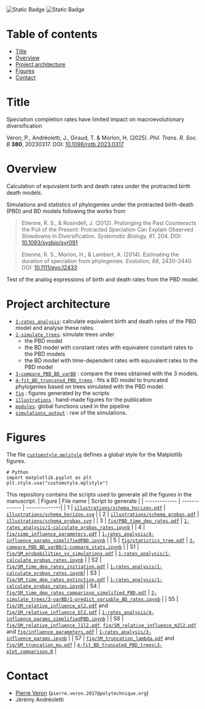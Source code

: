 ![Static Badge](https://img.shields.io/badge/DOI%3A%2010.5281%2Fzenodo.14001155%20-%20?style=flat&logo=zenodo&logoColor=%23FFFFFF&logoSize=auto&labelColor=%23060AC0&color=%23636363&link=https%3A%2F%2Fdoi.org%2F10.5281%2Fzenodo.14001155)
![Static Badge](https://img.shields.io/badge/Open%20access%20publication%20-%20publication?style=flat&logo=openaccess&logoColor=%23000000&link=https%3A%2F%2Fdoi.org%2F10.1098%2Frstb.2023.0317)


# Table of contents 
* [Title](#title)
* [Overview](#overview)
* [Project architecture](#project-architecture)
* [Figures](#figures)
* [Contact](#contact)

# Title
Speciation completion rates have limited impact on macroevolutionary diversification


Veron, P., Andréoletti, J., Giraud, T. & Morlon, H. (2025). _Phil. Trans. R. Soc. B_ **380**, 20230317. DOI: [10.1098/rstb.2023.0317](https://doi.org/10.1098/rstb.2023.0317)
# Overview
Calculation of equivalent birth and death rates under the protracted birth death models.

Simulations and statistics of phylogenies under the protracted 
birth-death (PBD) and BD models following the works from 
> Etienne, R. S., & Rosindell, J. (2012). Prolonging the Past Counteracts the Pull of the Present: Protracted Speciation Can Explain Observed Slowdowns in Diversification. _Systematic Biology, 61_, 204. DOI: [10.1093/sysbio/syr091](https://doi.org/10.1093/sysbio/syr091)

> Etienne, R. S., Morlon, H., & Lambert, A. (2014). Estimating the duration of speciation from phylogenies. _Evolution, 68_, 2430–2440. DOI: [10.1111/evo.12433](https://doi.org/10.1111/evo.12433)

Test of the analog expressions of birth and death rates from the PBD model. 

# Project architecture
* [`1-rates_analysis`](1-rates_analysis): calculate equivalent birth and death rates of the PBD model and analyse these rates. 
* [`2-simulate_trees`](2-simulate_trees): simulate trees under
    * the PBD model
    * the BD model with constant rates with equivalent constant rates to the PBD models
    * the BD model with time-dependent rates with equivalent rates to the PBD model 
* [`3-compare_PBD_BD_varBD`](3-compare_PBD_BD_varBD) : compare the trees obtained with the 3 models.
* [`4-fit_BD_truncated_PBD_trees`](4-fit_BD_truncated_PBD_trees) : fits a BD model to truncated phylogenies based on trees simulated with the PBD model.
* [`fig`](fig) : figures generated by the scripts
* [`illustrations`](illustrations) : hand-made figures for the publication
* [`modules`](modules): global functions used in the pipeline
* [`simulations_output`](simulations_output) : raw of the simulations.

# Figures 
The file [`customstyle.mplstyle`](customstyle.mplstyle) defines a global style for the Matplotlib figures.
```
# Python
import matplotlib.pyplot as plt
plt.style.use("customstyle.mplstyle")
```

This repository contains the scripts used to generate all the figures in the manuscript. 
| Figure     | File name     | Script to generate |
| ------------- | ------------- | --------------| 
| 1 | [`illustrations/schema_horizon.pdf`](illustrations/schema_horizon.pdf) | [`illustrations/schema_horizon.svg`](illustrations/schema_horizon.svg) |
| 2 | [`illustrations/schema_probas.pdf`](illustrations/schema_probas.pdf) | [`illustrations/schema_probas.svg`](illustrations/schema_probas.svg) |
| 3 | [`fig/PBD_time_dep_rates.pdf`](fig/PBD_time_dep_rates.pdf) | [`1-rates_analysis/1-calculate_probas_rates.ipynb`](1-rates_analysis/1-calculate_probas_rates.ipynb) |
| 4 | [`fig/simp_influence_parameters.pdf`](fig/simp_influence_parameters.pdf)  | [`1-rates_analysis/4-influence_params_simplifiedPBD.ipynb`](1-rates_analysis/4-influence_params_simplifiedPBD.ipynb) | 
| 5 | [`fig/statistics_tree.pdf`](fig/statistics_tree.pdf) | [`3-compare_PBD_BD_varBD/1-compare_stats.ipynb`](3-compare_PBD_BD_varBD/1-compare_stats.ipynb) | 
| S1 | [`fig/SM_probabilities_vs_simulations.pdf`](fig/SM_probabilities_vs_simulations.pdf) | [`1-rates_analysis/1-calculate_probas_rates.ipynb`](1-rates_analysis/1-calculate_probas_rates.ipynb) | 
| S2 | [`fig/SM_time_dep_rates_initiation.pdf`](fig/SM_time_dep_rates_initiation.pdf) | [`1-rates_analysis/1-calculate_probas_rates.ipynb`](1-rates_analysis/1-calculate_probas_rates.ipynb)|
| S3 | [`fig/SM_time_dep_rates_extinction.pdf`](fig/SM_time_dep_rates_extinction.pdf) | [`1-rates_analysis/1-calculate_probas_rates.ipynb`](1-rates_analysis/1-calculate_probas_rates.ipynb)|
| S4 | [`fig/SM_time_dep_rates_comparison_simplified_PBD.pdf`](fig/SM_time_dep_rates_comparison_simplified_PBD.pdf) | [`2-simulate_trees/3-varBD/1-predict_variable_BD_rates.ipynb`](2-simulate_trees/3-varBD/1-predict_variable_BD_rates.ipynb) | 
| S5 | [`fig/SM_relative_influence_el2.pdf`](fig/SM_relative_influence_el2.pdf) and [`fig/SM_relative_influence_bl2.pdf`](fig/SM_relative_influence_bl2.pdf) | [`1-rates_analysis/4-influence_params_simplifiedPBD.ipynb`](1-rates_analysis/4-influence_params_simplifiedPBD.ipynb) | 
| S6 | [`fig/SM_relative_influence_l1l2.pdf`](fig/SM_relative_influence_l1l2.pdf),  [`fig/SM_relative_influence_m2l2.pdf`](fig/SM_relative_influence_m2l2.pdf) and [`fig/influence_parameters.pdf`](fig/influence_parameters.pdf) | [`1-rates_analysis/3-influence_params.ipynb`](1-rates_analysis/3-influence_params.ipynb) | 
| S7 | [`fig/SM_truncation_lambda.pdf`](fig/SM_truncation_lambda.pdf) and [`fig/SM_truncation_mu.pdf`](fig/SM_truncation_mu.pdf) | [`4-fit_BD_truncated_PBD_trees\3-plot_comparison.R`](4-fit_BD_truncated_PBD_trees\3-plot_comparison.R) |

# Contact
* [Pierre Veron](https://www.ese.universite-paris-saclay.fr/en/team-members/pierre-veron/) (`pierre.veron.2017@polytechnique.org`)
* Jérémy Andréoletti
